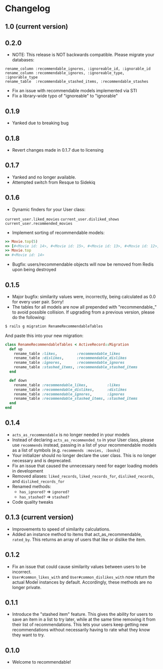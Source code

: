 Changelog
=========

1.0 (current version)
---------------------



0.2.0
-----
* NOTE: This release is NOT backwards compatible. Please migrate your databases:

```
rename_column :recommendable_ignores, :ignoreable_id, :ignorable_id
rename_column :recommendable_ignores, :ignoreable_type, :ignorable_type
rename_table  :recommendable_stashed_items, :recommendable_stashes
```

* Fix an issue with recommendable models implemented via STI 
* Fix a library-wide typo of "ignoreable" to "ignorable"

0.1.9
-----
* Yanked due to breaking bug

0.1.8
-----
* Revert changes made in 0.1.7 due to licensing

0.1.7
-----
* Yanked and no longer available.
* Attempted switch from Resque to Sidekiq

0.1.6
-----
* Dynamic finders for your User class:

`current_user.liked_movies`
`current_user.disliked_shows`
`current_user.recommended_movies`

* Implement sorting of recommendable models:

``` ruby
>> Movie.top(5)
=> [#<Movie id: 14>, #<Movie id: 15>, #<Movie id: 13>, #<Movie id: 12>, #<Movie id: 11>]
>> Movie.top
=> #<Movie id: 14>
```

* Bugfix: users/recommendable objects will now be removed from Redis upon being destroyed

0.1.5
-----
* Major bugfix: similarity values were, incorrectly, being calculated as 0.0 for every user pair. Sorry!
* The tables for all models are now all prepended with "recommendable_" to avoid possible collision. If upgrading from a previous version, please do the following:

``` bash
$ rails g migration RenameRecommendableTables
```

And paste this into your new migration:

``` ruby
class RenameRecommendableTables < ActiveRecord::Migration
  def up
    rename_table :likes,         :recommendable_likes
    rename_table :dislikes,      :recommendable_dislikes
    rename_table :ignores,       :recommendable_ignores
    rename_table :stashed_items, :recommendable_stashed_items
  end

  def down
    rename_table :recommendable_likes,         :likes
    rename_table :recommendable_dislikes,      :dislikes
    rename_table :recommendable_ignores,       :ignores
    rename_table :recommendable_stashed_items, :stashed_items
  end
end
```

0.1.4
-----
* `acts_as_recommendable` is no longer needed in your models
* Instead of declaring `acts_as_recommended_to` in your User class, please use `recommends` instead, passing in a list of your recommendable models as a list of symbols (e.g. `recommends :movies, :books`)
* Your initializer should no longer declare the user class. This is no longer necessary and is deprecated.
* Fix an issue that caused the unnecessary need for eager loading models in development
* Removed aliases: `liked_records`, `liked_records_for`, `disliked_records`, and `disliked_records_for`
* Renamed methods:
  * `has_ignored?` => `ignored?`
  * `has_stashed?` => `stashed?`
* Code quality tweaks

0.1.3 (current version)
-----------------------

* Improvements to speed of similarity calculations.
* Added an instance method to items that act_as_recommendable, `rated_by`. This returns an array of users that like or dislike the item.

0.1.2
-----

* Fix an issue that could cause similarity values between users to be incorrect.
* `User#common_likes_with` and `User#common_dislikes_with` now return the actual Model instances by default. Accordingly, these methods are no longer private.

0.1.1
-----
* Introduce the "stashed item" feature. This gives the ability for users to save an item in a list to try later, while at the same time removing it from their list of recommendations. This lets your users keep getting new recommendations without necessarily having to rate what they know they want to try.

0.1.0
-----
* Welcome to recommendable!
